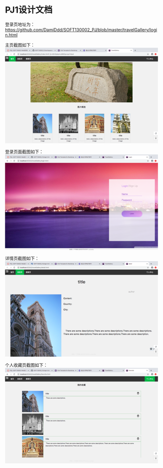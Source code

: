 PJ1设计文档
==========

登录页地址为：https://github.com/DamiDdd/SOFT130002_PJ/blob/master/travelGallery/login.html

主页截图如下：
![image text](https://raw.githubusercontent.com/DamiDdd/SOFT130002_PJ/master/travelGallery/show_img/%E4%B8%BB%E9%A1%B5%E6%88%AA%E5%9B%BE.png)


登录页面截图如下：
![image text](https://raw.githubusercontent.com/DamiDdd/SOFT130002_PJ/master/travelGallery/show_img/%E7%99%BB%E5%BD%95%E9%A1%B5.png)

详情页截图如下：
![image text](https://raw.githubusercontent.com/DamiDdd/SOFT130002_PJ/master/travelGallery/show_img/%E8%AF%A6%E6%83%85%E9%A1%B5.png)

个人收藏页截图如下：
![image text](https://raw.githubusercontent.com/DamiDdd/SOFT130002_PJ/master/travelGallery/show_img/%E6%94%B6%E8%97%8F%E9%A1%B5.png)


